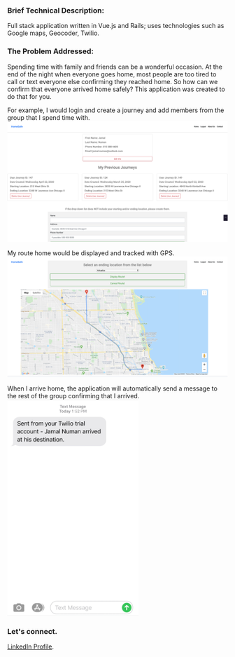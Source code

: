 ### Brief Technical Description: 
Full stack application written in Vue.js and Rails; uses technologies such as Google maps, Geocoder, Twilio. 

### The Problem Addressed:
Spending time with family and friends can be a wonderful occasion. At the end of the night when everyone goes home, most people are too tired to call or text everyone else confirming they reached home. So how can we confirm that everyone arrived home safely? This application was created to do that for you. 

For example, I would login and create a journey and add members from the group that I spend time with.
![](images/user-showpage.png)



My route home would be displayed and tracked with GPS. 
![](images/Route.png)



When I arrive home, the application will automatically send a message to the rest of the group confirming that I arrived.
<img src="images/ArrivalScreenshot.jpeg" width=300>


### Let's connect. 
[LinkedIn Profile](https://www.linkedin.com/in/jamal-numan/).











